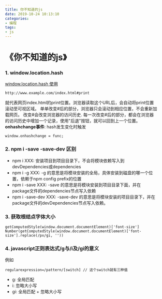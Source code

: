 ```yaml
---
title: 你不知道的js
date: 2019-10-24 10:13:10
categories:
- 编程
tags:
- js
---
```


# 《你不知道的js》
### 1. window.location.hash
[window.location.hash 使用](https://www.cnblogs.com/canger/p/7595641.html)
```
http://www.example.com/index.html#print
```
就代表网页index.html的print位置。浏览器读取这个URL后，会自动将print位置滚动至可视区域。
单单改变#后的部分，浏览器只会滚动到相应位置，不会重新加载网页。
改变#会改变浏览器的访问历史.
每一次改变#后的部分，都会在浏览器的访问历史中增加一个记录，使用"后退"按钮，就可以回到上一个位置。
**onhashchange事件**: hash发生变化时触发
```
window.onhashchange = func;
```

### 2. npm i -save -save-dev 区别
- npm i XXX: 安装项目到项目目录下，不会将模块依赖写入到devDependencies或dependencies
- npm i -g XXX: -g 的意思是将模块安装的全局，具体安装到磁盘的哪一个位置，依赖于npm config prefix的位置
- npm i -save XXX: -save 的意思是将模块安装到项目目录下面，并在package文件的dependencies节点写入依赖
- npm i -save-dev XXX: -save-dev 的意思是将模块安装的项目目录下，并在package文件的devDependencies节点写入依赖。

### 3. 获取根结点字体大小
``` 
getComputedStyle(window.document.documentElement)['font-size']
Number(getComputedStyle(window.document.documentElement)['font-size'].replace(/px/gi, '')) 
```

### 4. javascript正则表达式/g与/i及/gi的意义
例如
```
regularexpression=/pattern/[switch] // 这个switch就有三种值
```
- g: 全局匹配 
- i: 忽略大小写 
- gi: 全局匹配 + 忽略大小写


